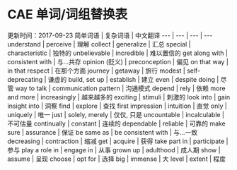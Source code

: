 # CAE 单词/词组替换表
更新时间：2017-09-23
简单词语 | 复杂词语 | 中文翻译
--- | --- | --- | ---
understand | perceive | 理解
collect | generalize | 汇总
special | characteristic | 独特的
unbelievable | incredible | 难以置信的
get along with | consistent with | 与...共存
opinion (贬义) | preconception | 偏见
on that way | in that respect | 在那个方面
journey | getaway | 旅行
modest | self-deprecating | 谦虚的
build, set up | establish | 建立
even | despite doing | 尽管
way to talk | communication pattern | 沟通模式
depend | rely | 依赖
more and more | increasingly | 越来越多的
exciting | stimuli | 刺激的
look into | gain insight into | 洞察
find | explore | 查找
first impression | intuition | 直觉
only | uniquely | 唯一
just | solely, merely | 仅仅, 只是
uncountable | incalculable | 不可估量
continually | constant | 连续的
dependable | reliable | 可靠的
make sure | assurance | 保证
be same as | be consistent with | 与...一致
decreasing | contraction | 缩减
get | acquire | 获得
take part in | participate | 参与
play a role in | engage in | 从事
grown up | adulthood | 成人期
show | assume | 呈现
choose | opt for | 选择
big | immense | 大
level | extent | 程度